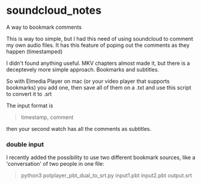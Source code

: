 # soundcloud_notes

A way to bookmark comments

This is way too simple, but I had this need of using soundcloud to comment my own audio files. It has this feature of poping out the comments as they happen (timestamped) 

I didn't found anything useful. MKV chapters almost made it, but there is a deceptevely more simple approach. Bookmarks and subtitles. 

So with Elmedia Player on mac (or your video player that supports bookmarks) you add one, then save all of them on a .txt and use this script to convert it to .srt

The input format is

>timestamp, comment

then your second watch has all the comments as subtitles. 



### double input

I recently added the possibility to use two different bookmark sources, like a 'conversation' of two people in one file:

>python3 potplayer_pbt_dual_to_srt.py input1.pbt input2.pbt output.srt 
